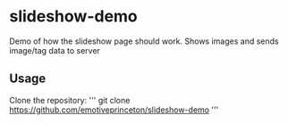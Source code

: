 # slideshow-demo
Demo of how the slideshow page should work. Shows images and sends image/tag data to server
## Usage
Clone the repository:
'''
git clone https://github.com/emotiveprinceton/slideshow-demo
'''
